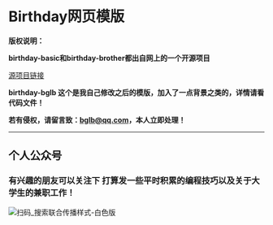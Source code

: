 # Birthday网页模版

**版权说明：**

**birthday-basic和birthday-brother都出自网上的一个开源项目**

[源项目链接](https://github.com/IcedSoul/tiny-heart )

**birthday-bglb 这个是我自己修改之后的模版，加入了一点背景之类的，详情请看代码文件！**

**若有侵权，请留言致：bglb@qq.com，本人立即处理！**



------



## 个人公众号 

### 有兴趣的朋友可以关注下  打算发一些平时积累的编程技巧以及关于大学生的兼职工作！

![扫码_搜索联合传播样式-白色版](F:\PersonalStudy\Weichart公众号\线下物料素材\搜一搜公众号推广物料图片-png\扫码_搜索联合传播样式-白色版.png)



## 

